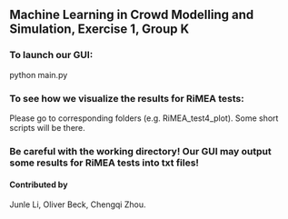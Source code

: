 ## Machine Learning in Crowd Modelling and Simulation, Exercise 1, Group K

### To launch our GUI:
  python main.py
  
### To see how we visualize the results for RiMEA tests:
  Please go to corresponding folders (e.g. RiMEA_test4_plot). 
  Some short scripts will be there.


### Be careful with the working directory! Our GUI may output some results for RiMEA tests into txt files!



#### Contributed by 
Junle Li,
Oliver Beck, 
Chengqi Zhou.
